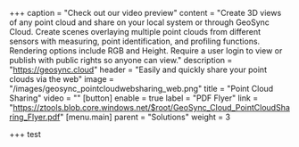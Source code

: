 +++
caption = "Check out our video preview"
content = "Create 3D views of any point cloud and share on your local system or through GeoSync Cloud.  Create scenes overlaying multiple point clouds from different sensors with measuring, point identification, and profiling functions.  Rendering options include RGB and Height.  Require a user login to view or publish with public rights so anyone can view."
description = "https://geosync.cloud"
header = "Easily and quickly share your point clouds via the web"
image = "/images/geosync_pointcloudwebsharing_web.png"
title = "Point Cloud Sharing"
video = ""
[button]
enable = true
label = "PDF Flyer"
link = "https://ztools.blob.core.windows.net/$root/GeoSync_Cloud_PointCloudSharing_Flyer.pdf"
[menu.main]
parent = "Solutions"
weight = 3

+++
test